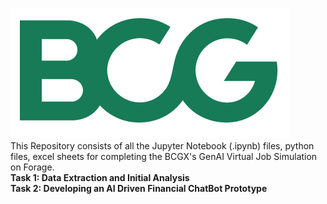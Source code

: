 ![BCG logo](BCG_MONOGRAM_RGB_GREEN.png)  
This Repository consists of all the Jupyter Notebook (.ipynb) files, python files, excel sheets for completing the BCGX's GenAI Virtual Job Simulation on Forage.  
**Task 1: Data Extraction and Initial Analysis**  
**Task 2: Developing an AI Driven Financial ChatBot Prototype**


